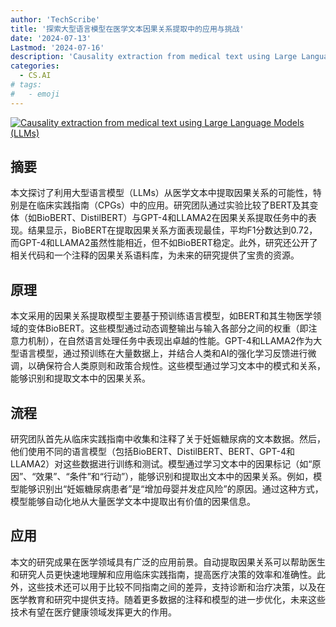 ```yaml
---
author: 'TechScribe'
title: '探索大型语言模型在医学文本因果关系提取中的应用与挑战'
date: '2024-07-13'
Lastmod: '2024-07-16'
description: 'Causality extraction from medical text using Large Language Models (LLMs)'
categories:
  - CS.AI
# tags:
#   - emoji
---
```


[![Causality extraction from medical text using Large Language Models (LLMs)](https://arxiv-research-1301205113.cos.ap-guangzhou.myqcloud.com/images/2407.10020v1.pdf_0.jpg)](https://arxiv.org/abs/2407.10020v1)

## 摘要

本文探讨了利用大型语言模型（LLMs）从医学文本中提取因果关系的可能性，特别是在临床实践指南（CPGs）中的应用。研究团队通过实验比较了BERT及其变体（如BioBERT、DistilBERT）与GPT-4和LLAMA2在因果关系提取任务中的表现。结果显示，BioBERT在提取因果关系方面表现最佳，平均F1分数达到0.72，而GPT-4和LLAMA2虽然性能相近，但不如BioBERT稳定。此外，研究还公开了相关代码和一个注释的因果关系语料库，为未来的研究提供了宝贵的资源。<!--more-->

## 原理

本文采用的因果关系提取模型主要基于预训练语言模型，如BERT和其生物医学领域的变体BioBERT。这些模型通过动态调整输出与输入各部分之间的权重（即注意力机制），在自然语言处理任务中表现出卓越的性能。GPT-4和LLAMA2作为大型语言模型，通过预训练在大量数据上，并结合人类和AI的强化学习反馈进行微调，以确保符合人类原则和政策合规性。这些模型通过学习文本中的模式和关系，能够识别和提取文本中的因果关系。

## 流程

研究团队首先从临床实践指南中收集和注释了关于妊娠糖尿病的文本数据。然后，他们使用不同的语言模型（包括BioBERT、DistilBERT、BERT、GPT-4和LLAMA2）对这些数据进行训练和测试。模型通过学习文本中的因果标记（如“原因”、“效果”、“条件”和“行动”），能够识别和提取出文本中的因果关系。例如，模型能够识别出“妊娠糖尿病患者”是“增加母婴并发症风险”的原因。通过这种方式，模型能够自动化地从大量医学文本中提取出有价值的因果信息。

## 应用

本文的研究成果在医学领域具有广泛的应用前景。自动提取因果关系可以帮助医生和研究人员更快速地理解和应用临床实践指南，提高医疗决策的效率和准确性。此外，这些技术还可以用于比较不同指南之间的差异，支持诊断和治疗决策，以及在医学教育和研究中提供支持。随着更多数据的注释和模型的进一步优化，未来这些技术有望在医疗健康领域发挥更大的作用。